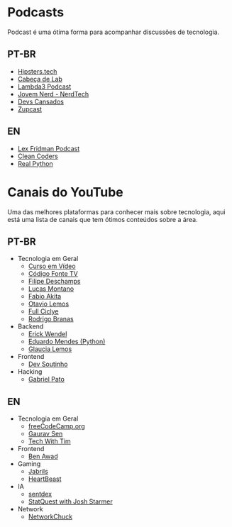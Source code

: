 # Podcasts

Podcast é uma ótima forma para acompanhar discussões de tecnologia.

## PT-BR

- [Hipsters.tech](https://hipsters.tech/)
- [Cabeça de Lab](https://anchor.fm/cabeca-de-lab)
- [Lambda3 Podcast](https://www.lambda3.com.br/blog-en/)
- [Jovem Nerd - NerdTech](https://jovemnerd.com.br/nerdcast/)
- [Devs Cansados](https://www.devscansados.com.br/)
- [Zupcast](https://www.zup.com.br/zupcast)

## EN

- [Lex Fridman Podcast](https://lexfridman.com/podcast/)
- [Clean Coders](https://devchat.tv/show/clean-coders/)
- [Real Python](https://realpython.com/podcasts/rpp/)

# Canais do YouTube

Uma das melhores plataformas para conhecer mais sobre tecnologia, aqui está uma lista de canais que tem ótimos conteúdos sobre a área.

## PT-BR

- Tecnologia em Geral
  - [Curso em Vídeo](https://www.youtube.com/user/cursosemvideo)
  - [Código Fonte TV](https://www.youtube.com/user/codigofontetv)
  - [Filipe Deschamps](https://www.youtube.com/channel/UCU5JicSrEM5A63jkJ2QvGYw)
  - [Lucas Montano](https://www.youtube.com/channel/UCyHOBY6IDZF9zOKJPou2Rgg)
  - [Fabio Akita](https://www.youtube.com/channel/UCib793mnUOhWymCh2VJKplQ)
  - [Otavio Lemos](https://www.youtube.com/channel/UC9cOiXh-RFR7KI61KcyTb0g)
  - [Full Ciclye](https://www.youtube.com/channel/UCMUoZehUZBhLb8XaTc8TQrA)
  - [Rodrigo Branas](https://www.youtube.com/channel/UCkqOofjb7nl6V8vXrIbGtiQ)
- Backend
  - [Erick Wendel](https://www.youtube.com/channel/UCh84012dEUE076wM2CVFN9A)
  - [Eduardo Mendes (Python)](https://www.youtube.com/channel/UCAaKeg-BocRqphErdtIUFFw)
  - [Glaucia Lemos](https://www.youtube.com/channel/UC2Qzw5aqCBk_z0lWJnumWQQ)
- Frontend
  - [Dev Soutinho](https://www.youtube.com/channel/UCzR2u5RWXWjUh7CwLSvbitA)
- Hacking
  - [Gabriel Pato](https://www.youtube.com/channel/UC70YG2WHVxlOJRng4v-CIFQ)

## EN

- Tecnologia em Geral
  - [freeCodeCamp.org](https://www.youtube.com/channel/UC8butISFwT-Wl7EV0hUK0BQ)
  - [Gaurav Sen](https://www.youtube.com/channel/UCRPMAqdtSgd0Ipeef7iFsKw)
  - [Tech With Tim](https://www.youtube.com/channel/UC4JX40jDee_tINbkjycV4Sg)
- Frontend
  - [Ben Awad](https://www.youtube.com/channel/UC-8QAzbLcRglXeN_MY9blyw)
- Gaming
  - [Jabrils](https://www.youtube.com/channel/UCQALLeQPoZdZC4JNUboVEUg)
  - [HeartBeast](https://www.youtube.com/user/uheartbeast)
- IA
  - [sentdex](https://www.youtube.com/channel/UCfzlCWGWYyIQ0aLC5w48gBQ)
  - [StatQuest with Josh Starmer](https://www.youtube.com/user/joshstarmer)
- Network
  - [NetworkChuck](https://www.youtube.com/user/NetworkChuck)
